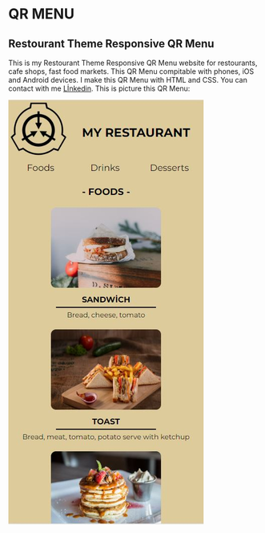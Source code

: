 # QR MENU
## Restourant Theme Responsive QR Menu
This is my Restourant Theme Responsive QR Menu website for restourants, cafe shops, fast food markets. This QR Menu compitable with phones, iOS and Android devices.
I make this QR Menu with HTML and CSS. You can contact with me [Lİnkedin](https://www.linkedin.com/in/ahmet-faruk-donmez/).
This is picture this QR Menu:

![Photo](images/readme-img/readme1.JPG)


